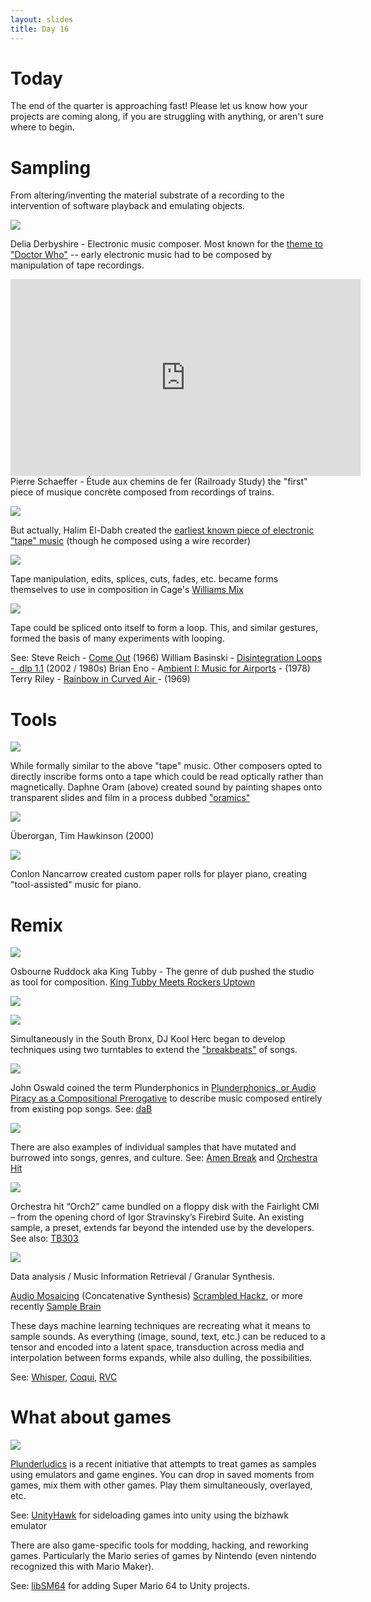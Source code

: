 ```yaml
---
layout: slides
title: Day 16
---
```

# Today

The end of the quarter is approaching fast! Please let us know how your projects are coming along, if you are struggling with anything, or aren't sure where to begin.

# Sampling

From altering/inventing the material substrate of a recording to the intervention of software playback and emulating objects.

![](https://lh7-us.googleusercontent.com/xp5HF8TnQmiTrWf6gvf16Z1vaqAX361yArrrYBeDRLfmRk1bCe5hpgWvGoJArdnc9MzrOpWdPvxQwo3rk3QQqy46aU0E9ROsYU_5fVsXEKXTiNHtuFZXRc4gvqEcJidQmGlNYCdXYUAifMhXdATqnimP=s2048)

Delia Derbyshire - Electronic music composer. Most known for the [theme to "Doctor Who"](https://youtu.be/CM8uBGANASc?si=j-_DbuqmmNQGHUZP) -- early electronic music had to be composed by manipulation of tape recordings.

<iframe width="560" height="315" src="https://www.youtube.com/embed/N9pOq8u6-bA?si=V0BJm7GsqmipXH_p" frameborder="0" allow="accelerometer; autoplay; clipboard-write; encrypted-media; gyroscope; picture-in-picture; web-share" allowfullscreen></iframe>
Pierre Schaeffer - Étude aux chemins de fer (Railroady Study) the "first" piece of musique concrète composed from recordings of trains. 

![](https://lh7-us.googleusercontent.com/-K5AtEdC2jRY1w9gp2BIbbmjTCXNkVT3yj3vJVKNUZaV5WbNyqr-54R1-s-nxEsWY1t9RSiHLno6SWfSySneIp2OUIuGRiSdxOC1gq9W2cOTT0m3-KhVLvMSJe8J4IwHNJxHimkDdg5jGp7H0tXPaSP5=s2048)

But actually, Halim El-Dabh created the [earliest known piece of electronic "tape" music](https://youtu.be/j_kbNSdRvgo?si=ke8Ilsu87KZubXoC) (though he composed using a wire recorder)

![](https://lh7-us.googleusercontent.com/HSv4XDFwTO4uaOBAHQ6Y3yK12pgNmw5mbxlk5tyBoRPMUFnfT4IZoRO8xwJNKVl10lbAi8EE8QOFN5WCzxg8BKAD184DJUOoFVZYX0VhoAq_dFRVf3rLzAd_vOn_IiwzssoJTgrap8TOKY9Pm04-V6jJ=s2048)

Tape manipulation, edits, splices, cuts, fades, etc. became forms themselves to use in composition in Cage's [Williams Mix](https://youtu.be/9ql4Ophbt7k?si=jRhqEVEuObD3K_Ql)


![](https://lh7-us.googleusercontent.com/6FSJQUK4TwQEG2HdhvTqhI17Gr-DBazySv5VVD6DYgN5UV_VL1XPoOVDdLxhbYDl9ok3kWsEy33DHfblvrqOjZ8suhGCM-A5Oge9z8ilRRKmZBsoTEL3rcM5cBz5mILye1InGkExtrPHyHgDdBj2FBxQ=s2048)

Tape could be spliced onto itself to form a loop. This, and similar gestures, formed the basis of many experiments with looping.

See:
Steve Reich - [Come Out](https://youtu.be/g0WVh1D0N50?si=mUoE55YGdSXGIIbU) (1966)
William Basinski - [Disintegration Loops -  dlp 1.1](https://youtu.be/mjnAE5go9dI?si=hWbJ9hRaee0dDj26) (2002 / 1980s)
Brian Eno - A[mbient I: Music for Airports](https://youtu.be/vNwYtllyt3Q?si=TrsIMy1TWdCOlNH3) - (1978)
Terry Riley - [Rainbow in Curved Air ](https://youtu.be/hy3W-3HPMWg?si=NOzjR7cZjqgDAJBF)- (1969)

# Tools

![](https://lh7-us.googleusercontent.com/43tvX0hCbGqSEVV7WqryhCmr9gpZXFlmNrsVLUEBeaID31B4oQsgdGtvUextsaRUyZOorbiJKDWzAYj-Xmjj4upY-K-a7gWTD7j9SCCKcm_YLSFnt5DmxaMZ32Xoyz7xgAYrtf4M9UicTuePPLGF43Nv=s2048)

While formally similar to the above "tape" music. Other composers opted to directly inscribe forms onto a tape which could be read optically rather than magnetically. Daphne Oram (above) created sound by painting shapes onto transparent slides and film in a process dubbed ["oramics"](https://youtu.be/QJQUPRPJ8yM?si=tgCvZKi8oKNSZ0Zb)

![](https://lh7-us.googleusercontent.com/S5q88e2HFfNjCVd0LD1KMT8uh-fdCHoayoUo4ro-t_v9SYzQxocwqNpA4WW02QCN_c8Ocvq8aSZycDAZJZAmAN1XdXcXQPijokw7HU0oMz2-0pfxnC0VqCs-9_VZ7TBuZ2L2WeD03y_7etSQoj0l9-NX=s2048)

Überorgan, Tim Hawkinson (2000)

![](https://lh7-us.googleusercontent.com/DG468Cplg9b0mOYmqXwBobJ4Q9C2zPCOG5zTSYjWl0eaaUiYJ9gqGFXIs9tlOZgeMD3VjMrbjhS1BuhGFIRAneQ_KiNlCRosCSKVmiWcHXDbZxcAVilXdGMWU69ZEILmct-0-YCMZUgeCeUTkbc9013M=s2048)

Conlon Nancarrow created custom paper rolls for player piano, creating "tool-assisted" music for piano.

# Remix

![](https://lh7-us.googleusercontent.com/AL2tdm_8GC_0msQyf5zeC8omI5c-8UC7lH4xVtoVqj7hkmOeH4jnQXGy0U15BiehZWDKGCcTL9qGB1OG7lmv0rR3R3WadLbag_lH8ZoNJ8OObHKw1Ozo9qvTXgdl8jKtqbgSCGszWjXz79_5pZfcmWtYkw=s2048)

Osbourne Ruddock aka King Tubby - The genre of dub pushed the studio as tool for composition. [King Tubby Meets Rockers Uptown](https://youtu.be/wbCrYBWh62Y?si=8VZiC89ky3Te6Tdj)

![](https://lh7-us.googleusercontent.com/0IkxqUPBX6Qhxb0r2scsOrvtSgb-gCUcaCI2nAi1IsqqrsjLGzP7a68U5OW_KEuBTQBy0yvq1sD1Rx58t0Fib_zEEiX60BZAaCsnVNj5W-hszzl6DaA-zaKtQZ1oYCRiXGh_iNx-bxxcNa_lgEAPQzQc=s2048)

![](https://lh7-us.googleusercontent.com/pgX-LvL9MkBCjF8G0wjJWZ3yVGbhal9racNclPramFzUT-mjvIr1OrlVZs-AR8w1EcOaib0xPxR1bwClVGtWfuYXaxhqldTkJY4rHZiN8OzyeNP7ps6ia53ZrIE4Jr6ZPTLDpGRNzCoIODhyuaA12JZUWg=s2048)

Simultaneously in the South Bronx, DJ Kool Herc began to develop techniques using two turntables to extend the ["breakbeats"](https://youtu.be/7qwml-F7zKQ?si=-jb3be4AUy2vlzqF) of songs. 

![](https://lh7-us.googleusercontent.com/dYbEvhFnFTi8w1gJ1LV0hty9Yku-pBHXA31y2DMWQ9iuOBpFjxynDgT0XqsYIUMPe_RTmfwf8AX9FlbLuPkORUTDEaOJmwnxnTbs8vS-ZXSTfsFcgKxsN751yZu95Ryuw6jsENyJbvm36uVeeDDU5XxW8A=s2048)

John Oswald coined the term Plunderphonics in [Plunderphonics, or Audio Piracy as a Compositional Prerogative](https://www.plunderphonics.com/xhtml/xplunder.html) to describe music composed entirely from existing pop songs. See: [daB](https://youtu.be/F2iOvFvO8bE?si=t1zDvFbuxy7NkL5r)


![](https://lh7-us.googleusercontent.com/xiazw9Cr1MSvCvGujTwI7jEqkRFbnM-aPQfuYfBo5qSOFaYGkIOGkeo_kyADqhKFVxi0vLLG5PbAG80uXo005BSD2bKG-vI_uvLuZiK0KicgJITosZjCXIHKgv4J9JkkbcrbReu2Adrl3wN6hV2lslqvwQ=s2048)

There are also examples of individual samples that have mutated and burrowed into songs, genres, and culture. See: [Amen Break](https://youtu.be/5SaFTm2bcac?si=IBDFkLCIi1jgqJR4) and [Orchestra Hit](https://youtu.be/8A1Aj1_EF9Y?si=Vko9WWImbVZFu0zb)

![](https://lh7-us.googleusercontent.com/PS7eP7cS3Xc4B9jPeUzl2y7R_YbWVGiws56oe-RZeYGLPoMvIGnndvC8ng0avt0DgV92X0gKfUrQOkDxvVV-C1tmumFaI8GPXPAGjA_fnV177nhpFfncZBU0_sAOv_-4-2FDUuieK1FaDS8w8IIuo0_3qw=s2048)

Orchestra hit “Orch2” came bundled on a floppy disk with the Fairlight CMI – from the opening chord of Igor Stravinsky’s Firebird Suite. An existing sample, a preset, extends far beyond the intended use by the developers. See also: [TB303](https://youtu.be/omHUR3R0Qqw?si=EpJ_p8YrVBp_QsZJ)


![](http://recherche.ircam.fr/equipes/temps-reel/audio-mosaicking/images/500px-Anavis-violin.jpg)

Data analysis / Music Information Retrieval / Granular Synthesis. 

[Audio Mosaicing](http://recherche.ircam.fr/equipes/temps-reel/audio-mosaicking/) (Concatenative Synthesis) [Scrambled Hackz](https://youtu.be/eRlhKaxcKpA?si=5DTV7SbXO2v714Yh), or more recently [Sample Brain](https://gitlab.com/then-try-this/samplebrain)

These days machine learning techniques are recreating what it means to sample sounds. As everything (image, sound, text, etc.) can be reduced to a tensor and encoded into a latent space, transduction across media and interpolation between forms expands, while also dulling, the possibilities. 

See: [Whisper](https://openai.com/research/whisper), [Coqui](https://github.com/coqui-ai),  [RVC](https://github.com/RVC-Project/Retrieval-based-Voice-Conversion-WebUI/blob/main/docs/en/README.en.md) 

# What about games

![](https://lh7-us.googleusercontent.com/HBqp3izvQjLGw4oe1ykmLRR1FXiB6sXqyBx4ZqHksyyVjYyvyfx_DGC84NP644xI-YgvMDANVj-JdWYmgEdLUM3auje3Y9R2l21cFc357yX_N3eEPl_gmsQGjYXxARKGZKUmYtuXaUSIw3sQl8g4L62V6A=s2048)

[Plunderludics](https://plunderludics.github.io/) is a recent initiative that attempts to treat games as samples using emulators and game engines. You can drop in saved moments from games, mix them with other games. Play them simultaneously, overlayed, etc. 

See: [UnityHawk](https://plunderludics.github.io/tools/unityhawk.html) for sideloading games into unity using the bizhawk emulator

There are also game-specific tools for modding, hacking, and reworking games. Particularly the Mario series of games by Nintendo (even nintendo recognized this with Mario Maker).

See: [libSM64](https://github.com/libsm64/libsm64-unity-dev) for adding Super Mario 64 to Unity projects.